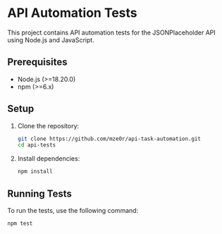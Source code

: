 # API Automation Tests

This project contains API automation tests for the JSONPlaceholder API using Node.js and JavaScript.

## Prerequisites

- Node.js (>=18.20.0)
- npm (>=6.x)

## Setup

1. Clone the repository:
    ```bash
    git clone https://github.com/mze0r/api-task-automation.git
    cd api-tests
    ```

2. Install dependencies:
    ```bash
    npm install
    ```

## Running Tests

To run the tests, use the following command:
```bash
npm test
